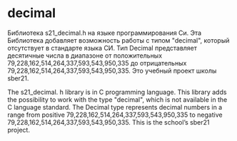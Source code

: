 # decimal
Библиотека s21_decimal.h на языке программирования Си. Эта Библиотека добавляет возможность работы с типом "decimal", который отсутствует в стандарте языка СИ. Тип Decimal представляет десятичные числа в диапазоне от положительных 79,228,162,514,264,337,593,543,950,335 до отрицательных 79,228,162,514,264,337,593,543,950,335. Это учебный проект школы sber21.


The s21_decimal. h library is in C programming language. This library adds the possibility to work with the type "decimal", which is not available in the С language standard. The Decimal type represents decimal numbers in a range from positive 79,228,162,514,264,337,593,543,950,335 to negative 79,228,162,514,264,337,593,543,950,335. This is the school’s sber21 project.
